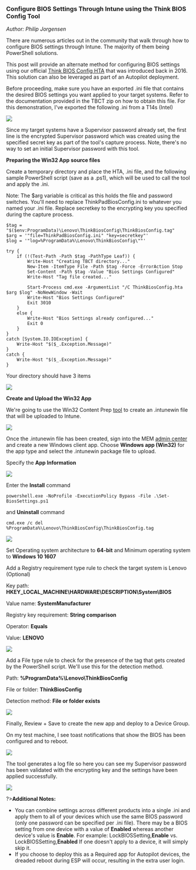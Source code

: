 ### Configure BIOS Settings Through Intune using the Think BIOS Config Tool
*Author: Philip Jorgensen*

There are numerous articles out in the community that walk through how to configure BIOS settings through Intune.  The majority of them being PowerShell solutions.  

This post will provide an alternate method for configuring BIOS settings using our official [Think BIOS Config HTA](https://docs.lenovocdrt.com/#/tbct/tbct_top) that was introduced back in 2016.  This solution can also be leveraged as part of an Autopilot deployment.

Before proceeding, make sure you have an exported .ini file that contains the desired BIOS settings you want applied to your target systems.   Refer to the documentation provided in the TBCT zip on how to obtain this file.  For this demonstration, I've exported the following .ini from a T14s (Intel)

![](../img/2021/intune_bios_settings/image1.jpg)

Since my target systems have a Supervisor password already set, the first line is the encrypted Supervisor password which was created using the specified secret key as part of the tool's capture process.  Note, there's no way to set an initial Supervisor password with this tool.

**Preparing the Win32 App source files**

Create a temporary directory and place the HTA, .ini file, and the following sample PowerShell script (save as a .ps1), which will be used to call the tool and apply the .ini.

Note: The $arg variable is critical as this holds the file and password switches.  You'll need to replace ThinkPadBiosConfig.ini to whatever you named your .ini file.  Replace secretkey to the encrypting key you specified during the capture process.

```
$tag = "$($env:ProgramData)\Lenovo\ThinkBiosConfig\ThinkBiosConfig.tag"
$arg = '"file=ThinkPadBiosConfig.ini" "key=secretkey"'
$log = '"log=%ProgramData%\Lenovo\ThinkBiosConfig\""'

try {
    if (!(Test-Path -Path $tag -PathType Leaf)) {
        Write-Host "Creating TBCT directory..."
        New-Item -ItemType File -Path $tag -Force -ErrorAction Stop
        Set-Content -Path $tag -Value "Bios Settings Configured"
        Write-Host "Tag file created..."

        Start-Process cmd.exe -ArgumentList "/C ThinkBiosConfig.hta $arg $log" -NoNewWindow -Wait
        Write-Host "Bios Settings Configured"
        Exit 3010
    }
    else {
        Write-Host "Bios Settings already configured..."
        Exit 0
    }
}
catch [System.IO.IOException] {
    Write-Host "$($_.Exception.Message)"
}
catch {
    Write-Host "$($_.Exception.Message)"
}
```

Your directory should have 3 items

![](../img/2021/intune_bios_settings/image2.jpg)

**Create and Upload the Win32 App**

We're going to use the Win32 Content Prep [tool](https://github.com/Microsoft/Microsoft-Win32-Content-Prep-Tool) to create an .intunewin file that will be uploaded to Intune.

![](../img/2021/intune_bios_settings/image3.jpg)

Once the .intunewin file has been created, sign into the MEM [admin center](https://endpoint.microsoft.com/#blade/Microsoft_Intune_DeviceSettings/AppsWindowsMenu/windowsApps) and create a new Windows client app.  Choose **Windows app (Win32)** for the app type and select the .intunewin package file to upload.

Specify the **App Information**

![](../img/2021/intune_bios_settings/image4.jpg)

Enter the **Install** command
```
powershell.exe -NoProfile -ExecutionPolicy Bypass -File .\Set-BiosSettings.ps1
```
and **Uninstall** command
```
cmd.exe /c del %ProgramData%\Lenovo\ThinkBiosConfig\ThinkBiosConfig.tag
```

![](../img/2021/intune_bios_settings/image5.jpg)


Set Operating system architecture to **64-bit** and Minimum operating system to **Windows 10 1607**

Add a Registry requirement type rule to check the target system is Lenovo (Optional)

Key path: **HKEY_LOCAL_MACHINE\HARDWARE\DESCRIPTION\System\BIOS**

Value name: **SystemManufacturer**

Registry key requirement: **String comparison**

Operator: **Equals**

Value: **LENOVO**

![](../img/2021/intune_bios_settings/image6.jpg)

Add a File type rule to check for the presence of the tag that gets created by the PowerShell script.  We'll use this for the detection method.

Path: **%ProgramData%\Lenovo\ThinkBiosConfig**

File or folder: **ThinkBiosConfig**

Detection method: **File or folder exists**

![](../img/2021/intune_bios_settings/image7.jpg)

Finally, Review + Save to create the new app and deploy to a Device Group.  

On my test machine, I see toast notifications that show the BIOS has been configured and to reboot.

![](../img/2021/intune_bios_settings/image8.jpg)

The tool generates a log file so here you can see my Supervisor password has been validated with the encrypting key and the settings have been applied successfully.

![](../img/2021/intune_bios_settings/image9.jpg)

?>**Additional Notes:** 

- You can combine settings across different products into a single .ini and apply them to all of your devices which use the same BIOS password (only one password can be specified per .ini file).  There may be a BIOS setting from one device with a value of **Enabled** whereas another device's value is **Enable**.  For example: LockBIOSSetting,**Enable** vs. LockBIOSSetting,**Enabled** If one doesn't apply to a device, it will simply skip it.
- If you choose to deploy this as a Required app for Autopilot devices, the dreaded reboot during ESP will occur, resulting in the extra user login.